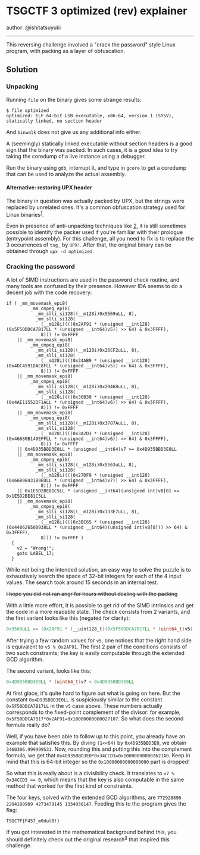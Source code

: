 # TSGCTF 3 optimized (rev) explainer

author: @ishitatsuyuki

---

This reversing challenge involved a "crack the password" style Linux program, with packing as a layer of obfuscation.

## Solution

### Unpacking

Running `file` on the binary gives some strange results:

```
$ file optimized                
optimized: ELF 64-bit LSB executable, x86-64, version 1 (SYSV), statically linked, no section header
```

And `binwalk` does not give us any additional info either.

A (seemingly) statically linked executable without section headers is a good sign that the binary was packed. In such cases, it is a good idea to try taking the coredump of a live instance using a debugger.

Run the binary using `gdb`, interrupt it, and type in `gcore` to get a coredump that can be used to analyze the actual assembly.

#### Alternative: restoring UPX header

The binary in question was actually packed by UPX, but the strings were replaced by unrelated ones. It's a common obfuscation strategy used for Linux binaries<sup>[1]</sup>.

Even in presence of anti-unpacking techniques like [2], it is still sometimes possible to identify the packer used if you're familiar with their prologue (entrypoint assembly). For this challenge, all you need to fix is to replace the 3 occurrences of `tsg_` by `UPX!`. After that, the original binary can be obtained through `upx -d optimized`.

[1]: https://github.com/radareorg/r2con2018/blob/master/talks/unpacking/Unpacking-a-Non-Unpackables.pdf

[2]: https://cujo.com/upx-anti-unpacking-techniques-in-iot-malware/

### Cracking the password

A lot of SIMD instructions are used in the password check routine, and many tools are confused by their presence. However IDA seems to do a decent job with the code recovery:

```c=
if ( _mm_movemask_epi8(
         _mm_cmpeq_epi8(
           _mm_slli_si128((__m128i)0x9569uLL, 8),
           _mm_slli_si128(
             (__m128i)(((0x2AF91 * (unsigned __int128)(0x5F50DDCA7B17LL * (unsigned __int64)v5)) >> 64) & 0x3FFFF),
             8))) != 0xFFFF
    || _mm_movemask_epi8(
         _mm_cmpeq_epi8(
           _mm_slli_si128((__m128i)0x26CF2uLL, 8),
           _mm_slli_si128(
             (__m128i)(((0x34AB9 * (unsigned __int128)(0x4DC4591DAC8FLL * (unsigned __int64)v5)) >> 64) & 0x3FFFF),
             8))) != 0xFFFF
    || _mm_movemask_epi8(
         _mm_cmpeq_epi8(
           _mm_slli_si128((__m128i)0x20468uLL, 8),
           _mm_slli_si128(
             (__m128i)(((0x36B39 * (unsigned __int128)(0x4AE11552DF1ALL * (unsigned __int64)v6)) >> 64) & 0x3FFFF),
             8))) != 0xFFFF
    || _mm_movemask_epi8(
         _mm_cmpeq_epi8(
           _mm_slli_si128((__m128i)0x3787AuLL, 8),
           _mm_slli_si128(
             (__m128i)(((0x3A2D3 * (unsigned __int128)(0x46680B140EFFLL * (unsigned __int64)v6)) >> 64) & 0x3FFFF),
             8))) != 0xFFFF
    || 0x4D935BBD3E0LL * (unsigned __int64)v7 >= 0x4D935BBD3E0LL
    || _mm_movemask_epi8(
         _mm_cmpeq_epi8(
           _mm_slli_si128((__m128i)0x5563uLL, 8),
           _mm_slli_si128(
             (__m128i)(((0x27DF9 * (unsigned __int128)(0x66B9B431B9EDLL * (unsigned __int64)v7)) >> 64) & 0x3FFFF),
             8))) != 0xFFFF
    || 0x1E5D2BE81C5LL * (unsigned __int64)(unsigned int)v8[0] >= 0x1E5D2BE81C5LL
    || _mm_movemask_epi8(
         _mm_cmpeq_epi8(
           _mm_slli_si128((__m128i)0x133E7uLL, 8),
           _mm_slli_si128(
             (__m128i)(((0x3BC65 * (unsigned __int128)(0x448626500938LL * (unsigned __int64)(unsigned int)v8[0])) >> 64) & 0x3FFFF),
             8))) != 0xFFFF )
  {
    v2 = "Wrong!";
    goto LABEL_17;
  }
```

While not being the intended solution, an easy way to solve the puzzle is to exhaustively search the space of 32-bit integers for each of the 4 input values. The search took around 15 seconds in an internal test.

~~I hope you did not ran angr for hours without dealing with the packing~~

With a little more effort, it is possible to get rid of the SIMD intrinsics and get the code in a more readable state. The check consists from 2 variants, and the first variant looks like this (negated for clarity):

```c
0x9569uLL == (0x2AF91 * (__uint128_t)(0x5F50DDCA7B17LL * (uint64_t)v5)) >> 64
```

After trying a few random values for `v5`, one notices that the right hand side is equivalent to `v5 % 0x2AF91`. The first 2 pair of the conditions consists of two such constraints; the key is easily computable through the extended GCD algorithm.

The second variant, looks like this:

```c
0x4D935BBD3E0LL * (uint64_t)v7 < 0x4D935BBD3E0LL
```

At first glace, it's quite hard to figure out what is going on here. But the constant `0x4D935BBD3E0LL` is suspiciously similar to the constant `0x5F50DDCA7B17LL` in the `v5` case above. These numbers actually corresponds to the fixed-point complement of the divisor: for example, `0x5F50DDCA7B17*0x2AF91=0x10000000000027107`. So what does the second formula really do?

Well, if you have been able to follow up to this point, you already have an example that satisfies this. By diving `(1<<64)` by `0x4D935BBD3E0`, we obtain `3460306.999999531`. Now, rounding this and putting this into the complement formula, we get that `0x4D935BBD3E0*0x34CCD3=0x100000000002621A0`. Keep in mind that this is 64-bit integer so the `0x10000000000000000` part is dropped!

So what this is really about is a divisibility check. It translates to `v7 % 0x34CCD3 == 0`, which means that the key is also computable in the same method that worked for the first kind of constraints.

The four keys, solved with the extended GCD algorithms, are `772928896 2204180909 4273479145 1334930147`. Feeding this to the program gives the flag:

```
TSGCTF{F457_m0dul0!}
```

If you got interested in the mathematical background behind this, you should definitely check out the original research<sup>[3]</sup> that inspired this challenge.

[3]: https://lemire.me/blog/2019/02/08/faster-remainders-when-the-divisor-is-a-constant-beating-compilers-and-libdivide/
